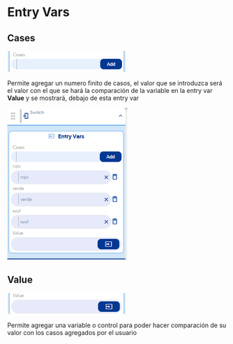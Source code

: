 # Entry Vars

## Cases

![](../../../../.gitbook/assets/image%20%28619%29.png)

Permite agregar un numero finito de casos, el valor que se introduzca será el valor con el que se hará la comparación de la variable en la entry var **Value** y se mostrará, debajo de esta entry var

![](../../../../.gitbook/assets/image%20%28582%29.png)

## Value

![](../../../../.gitbook/assets/image%20%28623%29.png)

Permite agregar una variable o control para poder hacer comparación de su valor con los casos agregados por el usuario

